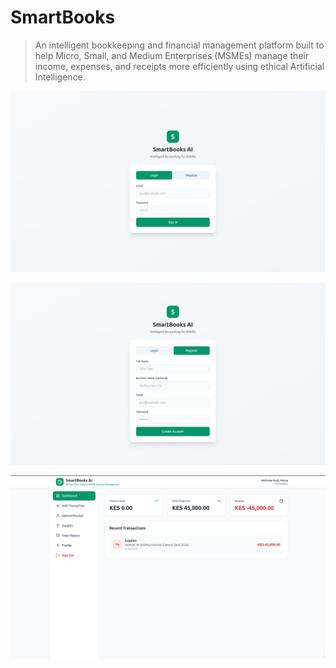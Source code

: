 # SmartBooks 
> An intelligent bookkeeping and financial management platform built to help Micro, Small, and Medium Enterprises (MSMEs) manage their income, expenses, and receipts more efficiently using ethical Artificial Intelligence.

<!-- Screen images -->
![Login page](./img/login.png)

![Register page](./img/register.png)


![Dashboard page](./img/dashboard.png)
